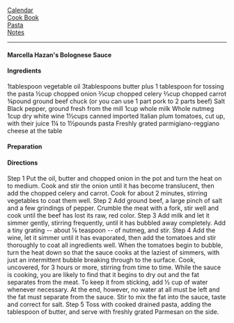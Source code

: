 [Calendar](https://github.com/vmsmith/EDT/blob/master/calendar.md)    
[Cook Book](https://github.com/vmsmith/CookBook/blob/master/README.md)    
[Pasta](https://github.com/vmsmith/CookBook/blob/master/pasta.md)    
[Notes](https://github.com/vmsmith/CookBook/blob/master/notes.md)    

-----   

#### Marcella Hazan's Bolognese Sauce   

#### Ingredients   
1tablespoon vegetable oil
3tablespoons butter plus 1 tablespoon for tossing the pasta
½cup chopped onion
⅔cup chopped celery
⅔cup chopped carrot
¾pound ground beef chuck (or you can use 1 part pork to 2 parts beef)
Salt
Black pepper, ground fresh from the mill
1cup whole milk
Whole nutmeg
1cup dry white wine
1½cups canned imported Italian plum tomatoes, cut up, with their juice
1¼ to 1½pounds pasta
Freshly grated parmigiano-reggiano cheese at the table



#### Preparation    




#### Directions   
Step 1
Put the oil, butter and chopped onion in the pot and turn the heat on to medium. Cook and stir the onion until it has become translucent, then add the chopped celery and carrot. Cook for about 2 minutes, stirring vegetables to coat them well.
Step 2
Add ground beef, a large pinch of salt and a few grindings of pepper. Crumble the meat with a fork, stir well and cook until the beef has lost its raw, red color.
Step 3
Add milk and let it simmer gently, stirring frequently, until it has bubbled away completely. Add a tiny grating -- about ⅛ teaspoon -- of nutmeg, and stir.
Step 4
Add the wine, let it simmer until it has evaporated, then add the tomatoes and stir thoroughly to coat all ingredients well. When the tomatoes begin to bubble, turn the heat down so that the sauce cooks at the laziest of simmers, with just an intermittent bubble breaking through to the surface. Cook, uncovered, for 3 hours or more, stirring from time to time. While the sauce is cooking, you are likely to find that it begins to dry out and the fat separates from the meat. To keep it from sticking, add ½ cup of water whenever necessary. At the end, however, no water at all must be left and the fat must separate from the sauce. Stir to mix the fat into the sauce, taste and correct for salt.
Step 5
Toss with cooked drained pasta, adding the tablespoon of butter, and serve with freshly grated Parmesan on the side.
